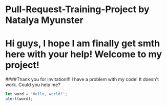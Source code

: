 # Pull-Request-Training-Project by Natalya Myunster
Hi guys, I hope I am finally get smth here with your help!
Welcome to my project!
===========================
####Thank you for invitation!!!
I have a problem with my code! It doesn't work. 
Could you help me?

```javascript
let word = 'Hello, world!';
alert(word);
```